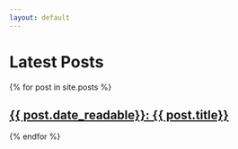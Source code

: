 ```yaml
---
layout: default
---
```

<h1>Latest Posts</h1>
<p>
  {% for post in site.posts %}
    <h2><a href="{{ post.url }}">{{ post.date_readable}}: {{ post.title}}</a></h2>
  {% endfor %}
</p>




